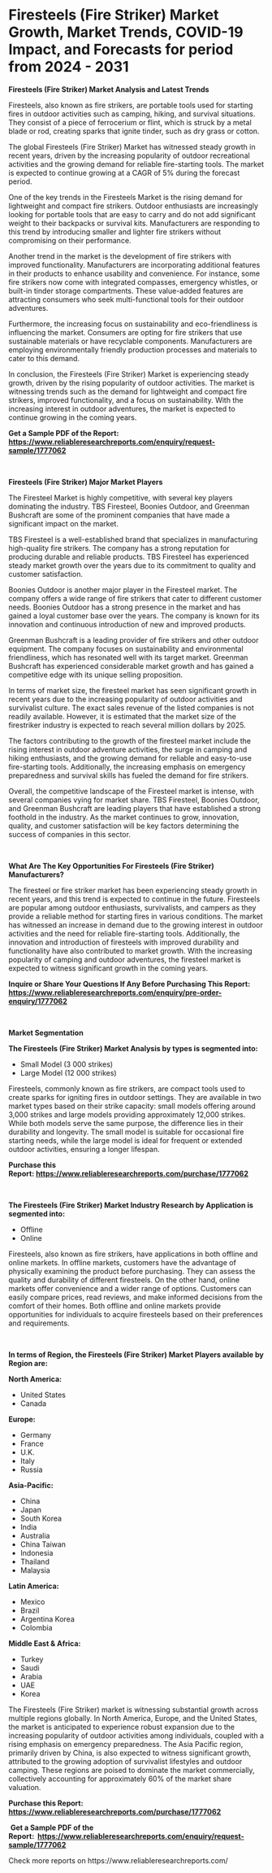 <p><h1>Firesteels (Fire Striker) Market Growth, Market Trends, COVID-19 Impact, and Forecasts for period from 2024 - 2031</h1></p><p><strong>Firesteels (Fire Striker) Market Analysis and Latest Trends</strong></p>
<p><p>Firesteels, also known as fire strikers, are portable tools used for starting fires in outdoor activities such as camping, hiking, and survival situations. They consist of a piece of ferrocerium or flint, which is struck by a metal blade or rod, creating sparks that ignite tinder, such as dry grass or cotton.</p><p>The global Firesteels (Fire Striker) Market has witnessed steady growth in recent years, driven by the increasing popularity of outdoor recreational activities and the growing demand for reliable fire-starting tools. The market is expected to continue growing at a CAGR of 5% during the forecast period.</p><p>One of the key trends in the Firesteels Market is the rising demand for lightweight and compact fire strikers. Outdoor enthusiasts are increasingly looking for portable tools that are easy to carry and do not add significant weight to their backpacks or survival kits. Manufacturers are responding to this trend by introducing smaller and lighter fire strikers without compromising on their performance.</p><p>Another trend in the market is the development of fire strikers with improved functionality. Manufacturers are incorporating additional features in their products to enhance usability and convenience. For instance, some fire strikers now come with integrated compasses, emergency whistles, or built-in tinder storage compartments. These value-added features are attracting consumers who seek multi-functional tools for their outdoor adventures.</p><p>Furthermore, the increasing focus on sustainability and eco-friendliness is influencing the market. Consumers are opting for fire strikers that use sustainable materials or have recyclable components. Manufacturers are employing environmentally friendly production processes and materials to cater to this demand.</p><p>In conclusion, the Firesteels (Fire Striker) Market is experiencing steady growth, driven by the rising popularity of outdoor activities. The market is witnessing trends such as the demand for lightweight and compact fire strikers, improved functionality, and a focus on sustainability. With the increasing interest in outdoor adventures, the market is expected to continue growing in the coming years.</p></p>
<p><strong>Get a Sample PDF of the Report:&nbsp; <a href="https://www.reliableresearchreports.com/enquiry/request-sample/1777062">https://www.reliableresearchreports.com/enquiry/request-sample/1777062</a></strong></p>
<p>&nbsp;</p>
<p><strong>Firesteels (Fire Striker) Major Market Players</strong></p>
<p><p>The Firesteel Market is highly competitive, with several key players dominating the industry. TBS Firesteel, Boonies Outdoor, and Greenman Bushcraft are some of the prominent companies that have made a significant impact on the market.</p><p>TBS Firesteel is a well-established brand that specializes in manufacturing high-quality fire strikers. The company has a strong reputation for producing durable and reliable products. TBS Firesteel has experienced steady market growth over the years due to its commitment to quality and customer satisfaction.</p><p>Boonies Outdoor is another major player in the Firesteel market. The company offers a wide range of fire strikers that cater to different customer needs. Boonies Outdoor has a strong presence in the market and has gained a loyal customer base over the years. The company is known for its innovation and continuous introduction of new and improved products.</p><p>Greenman Bushcraft is a leading provider of fire strikers and other outdoor equipment. The company focuses on sustainability and environmental friendliness, which has resonated well with its target market. Greenman Bushcraft has experienced considerable market growth and has gained a competitive edge with its unique selling proposition.</p><p>In terms of market size, the firesteel market has seen significant growth in recent years due to the increasing popularity of outdoor activities and survivalist culture. The exact sales revenue of the listed companies is not readily available. However, it is estimated that the market size of the firestriker industry is expected to reach several million dollars by 2025.</p><p>The factors contributing to the growth of the firesteel market include the rising interest in outdoor adventure activities, the surge in camping and hiking enthusiasts, and the growing demand for reliable and easy-to-use fire-starting tools. Additionally, the increasing emphasis on emergency preparedness and survival skills has fueled the demand for fire strikers.</p><p>Overall, the competitive landscape of the Firesteel market is intense, with several companies vying for market share. TBS Firesteel, Boonies Outdoor, and Greenman Bushcraft are leading players that have established a strong foothold in the industry. As the market continues to grow, innovation, quality, and customer satisfaction will be key factors determining the success of companies in this sector.</p></p>
<p>&nbsp;</p>
<p><strong>What Are The Key Opportunities For Firesteels (Fire Striker) Manufacturers?</strong></p>
<p><p>The firesteel or fire striker market has been experiencing steady growth in recent years, and this trend is expected to continue in the future. Firesteels are popular among outdoor enthusiasts, survivalists, and campers as they provide a reliable method for starting fires in various conditions. The market has witnessed an increase in demand due to the growing interest in outdoor activities and the need for reliable fire-starting tools. Additionally, the innovation and introduction of firesteels with improved durability and functionality have also contributed to market growth. With the increasing popularity of camping and outdoor adventures, the firesteel market is expected to witness significant growth in the coming years.</p></p>
<p><strong>Inquire or Share Your Questions If Any Before Purchasing This Report: <a href="https://www.reliableresearchreports.com/enquiry/pre-order-enquiry/1777062">https://www.reliableresearchreports.com/enquiry/pre-order-enquiry/1777062</a></strong></p>
<p>&nbsp;</p>
<p><strong>Market Segmentation</strong></p>
<p><strong>The Firesteels (Fire Striker) Market Analysis by types is segmented into:</strong></p>
<p><ul><li>Small Model (3 000 strikes)</li><li>Large Model (12 000 strikes)</li></ul></p>
<p><p>Firesteels, commonly known as fire strikers, are compact tools used to create sparks for igniting fires in outdoor settings. They are available in two market types based on their strike capacity: small models offering around 3,000 strikes and large models providing approximately 12,000 strikes. While both models serve the same purpose, the difference lies in their durability and longevity. The small model is suitable for occasional fire starting needs, while the large model is ideal for frequent or extended outdoor activities, ensuring a longer lifespan.</p></p>
<p><strong>Purchase this Report:&nbsp;<a href="https://www.reliableresearchreports.com/purchase/1777062">https://www.reliableresearchreports.com/purchase/1777062</a></strong></p>
<p>&nbsp;</p>
<p><strong>The Firesteels (Fire Striker) Market Industry Research by Application is segmented into:</strong></p>
<p><ul><li>Offline</li><li>Online</li></ul></p>
<p><p>Firesteels, also known as fire strikers, have applications in both offline and online markets. In offline markets, customers have the advantage of physically examining the product before purchasing. They can assess the quality and durability of different firesteels. On the other hand, online markets offer convenience and a wider range of options. Customers can easily compare prices, read reviews, and make informed decisions from the comfort of their homes. Both offline and online markets provide opportunities for individuals to acquire firesteels based on their preferences and requirements.</p></p>
<p>&nbsp;</p>
<p><strong>In terms of Region, the Firesteels (Fire Striker) Market Players available by Region are:</strong></p>
<p>
    <p> <strong> North America: </strong>
        <ul>
            <li>United States</li>
            <li>Canada</li>
        </ul>
        </p> 
    <p> <strong> Europe: </strong>
        <ul>
            <li>Germany</li>
            <li>France</li>
            <li>U.K.</li>
            <li>Italy</li>
            <li>Russia</li>
        </ul>
        </p> 
    <p> <strong> Asia-Pacific: </strong>
        <ul>
            <li>China</li>
            <li>Japan</li>
            <li>South Korea</li>
            <li>India</li>
            <li>Australia</li>
            <li>China Taiwan</li>
            <li>Indonesia</li>
            <li>Thailand</li>
            <li>Malaysia</li>
        </ul>
        </p> 
    <p> <strong> Latin America: </strong>
        <ul>
            <li>Mexico</li>
            <li>Brazil</li>
            <li>Argentina Korea</li>
            <li>Colombia</li>
        </ul>
        </p> 
    <p> <strong> Middle East & Africa: </strong>
        <ul>
            <li>Turkey</li>
            <li>Saudi</li>
            <li>Arabia</li>
            <li>UAE</li>
            <li>Korea</li>
        </ul>
    </p>
    </p>
<p><p>The Firesteels (Fire Striker) market is witnessing substantial growth across multiple regions globally. In North America, Europe, and the United States, the market is anticipated to experience robust expansion due to the increasing popularity of outdoor activities among individuals, coupled with a rising emphasis on emergency preparedness. The Asia Pacific region, primarily driven by China, is also expected to witness significant growth, attributed to the growing adoption of survivalist lifestyles and outdoor camping. These regions are poised to dominate the market commercially, collectively accounting for approximately 60% of the market share valuation.</p></p>
<p><strong>Purchase this Report: <a href="https://www.reliableresearchreports.com/purchase/1777062">https://www.reliableresearchreports.com/purchase/1777062</a></strong></p>
<p>&nbsp;<strong>Get a Sample PDF of the Report:&nbsp;&nbsp;<a href="https://www.reliableresearchreports.com/enquiry/request-sample/1777062">https://www.reliableresearchreports.com/enquiry/request-sample/1777062</a></strong></p>
<p><strong></strong></p>
<p>Check more reports on https://www.reliableresearchreports.com/</p>